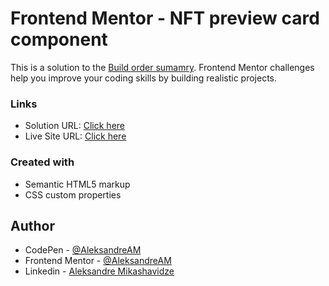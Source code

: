 # Frontend Mentor - NFT preview card component

This is a solution to the [Build order sumamry](https://www.frontendmentor.io/challenges/order-summary-component-QlPmajDUj). Frontend Mentor challenges help you improve your coding skills by building realistic projects.

### Links

- Solution URL: [Click here](https://www.frontendmentor.io/solutions/exercise3-build-order-summary-component-MN3FtUjDyH)
- Live Site URL: [Click here](https://peppy-praline-afe681.netlify.app/)

### Created with

- Semantic HTML5 markup
- CSS custom properties

## Author

- CodePen - [@AleksandreAM](https://codepen.io/AleksandreAM)
- Frontend Mentor - [@AleksandreAM](https://www.frontendmentor.io/profile/AleksandreAM)
- Linkedin - [Aleksandre Mikashavidze](https://www.linkedin.com/in/aleksandre-mikashavidze-a63bb31a9/)
